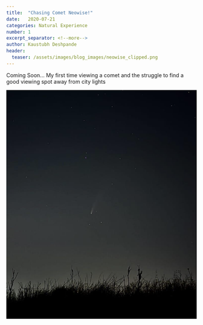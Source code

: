 ```yaml
---
title:  "Chasing Comet Neowise!"
date:   2020-07-21
categories: Natural Experience
number: 1
excerpt_separator: <!--more-->
author: Kaustubh Deshpande
header:
  teaser: /assets/images/blog_images/neowise_clipped.png
---
```


Coming Soon... My first time viewing a comet and the struggle to find a good viewing spot away from city lights

<!-- Comet Neowise was spotted on March 27, 2020. It was discovered by NASA's Near-Earth Object Wide-field Infrared Survey Explorer; that's how the comet was given the name “NEOWISE.” I came to know of the comet much more recently, on the 15th of July to be precise. I was browsing through twitter when I saw the UC Davis official twitter handle upload a picture of this comet as seen from Davis, and that’s when I got curious.

I spent the next couple of hours reading about this heavenly body. I obtained some interesting information from [NASA]( https://www.nasa.gov/feature/how-to-see-comet-neowise) and [Space.com]( https://www.space.com/comet-neowise-strange-facts.html). Though nicknamed Neowise, the comet’s official name is C/2020 F3. It has been estimated to be about 3 miles in diameter, which to my surprise was quite average for a comet. It travels at a speed of 40 miles per second. Lastly, this comet is quite bright and visible with the naked eye. Once this comet leaves towards the end of July, it won’t be coming back for another 6,800 years.  A quick google search told me that Neowise was only the 3rd comet visible to the naked eye in the last 100 years. Having never seen a comet in real life before and now that I was aware of this last piece of information, I became hellbent on viewing this comet. How could I not? 

I went into a complete frenzy the next day. Looking up the when’s, where’s and how’s of viewing this comet. Given the location of my home in California and the information I found online, Neowise should’ve been visible at 3:30 am in the morning or around 10:00 pm at night. Though the latter seemed much easier to accomplish, I was not going to pass up a chance to attempt the former. For the next two mornings, I woke up an hour before dawn and headed up a hill near my house. I was accompanied by jasper, the four-legged member of my family who was always ready for a walk regardless of the time of day. I spent two hours of my morning on that hill and walked away with two beautiful sunrises. Alas, no comet to be seen! The story wasn’t much different at night either, with the San Jose light pollution making it impossible to see Neowise. 

On day 3 I had almost given up hope. Looking at my dejected body language, my father suggested we all drive up to vista point near Ralston Avenue in Belmont, CA. I jumped at the idea and opened it with welcome arms. At this point, I was so entranced by the photos I had seen online that even the bleakest chance of seeing this comet would’ve had me ecstatic. The day passed by pretty quickly and as the sun set we all grabbed our facemasks, jackets and headed towards Belmont. 

We arrived at the vista point around 9 pm and I was astonished to see a group of 10-15 people were already present there with binoculars and powerful photography equipment. With another hour for the comet to be visible, my parents and brother waited in the car while I camped out with the other people on scene. With nothing else to do, I struck up a conversation with an astronomy enthusiast who was at the scene, named Kevin. Being a local, Kevin had been coming to the spot for the past couple of days and was hopeful of a good sighting today. He was very warm to talk to filled me in on a lot of knowledge regarding Haley’s comet and Neowise. Not only that, but Kevin also offered to lend me his binoculars. 

Around 9:45 Kevin took a peek through his binoculars and exclaimed, “I see it!”. My heart started pounding. This was it. The moment that my whole week had built up to was finally here. Holding my nerve, I calmly called my family and told them to walk over to the vista point from the car. I planned to wait for a while before requesting to borrow Kevin’s binoculars, but he was fairly quick in hand them to me without me asking. I pointed them at the sky and peered through them.  There it was, in all its beauty. A white shiny head followed by a long tail. I was speechless, I was mesmerized, the only word that I could mustered up the composure to say was “cool”. Shortly later, my family arrived and took turns viewing the comet through Kevin’s binocular’s. As the night proceeded and it got darker, the comet became visible with the naked eye too as promised. We used a google pixel camera with “Night Sight” feature in order to capture the photograph below. Soon after we thanked Kevin and headed back home, each of us thankful about what we had just experienced.  -->

<!--more -->
![Comet_Neowise](/assets/images/blog_images/neowise_clipped.png)



<!-- Looking back, it was definitely one of the most memorable nights of my life. It would be unfair for me to say that I can now cross off “View Comet” from my bucket list, because in all honesty it was never on my bucket list. I had never wished to or planned to go comet hunting. I guess that’s what makes it special though, the thought of being able to experience something you never even knew you wanted. I’m excited to think about how much more is out there that I don’t even know I want yet, but I will experience, and it will mean the world to me.  -->



